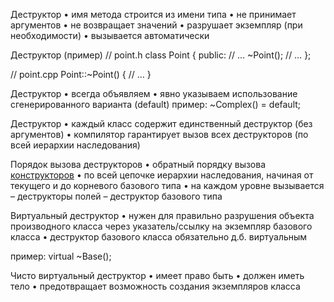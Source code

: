 Деструктор 
• имя метода строится из имени типа 
• не принимает аргументов 
• не возвращает значений 
• разрушает экземпляр (при необходимости) 
• вызывается автоматически

Деструктор (пример) 
// point.h 
class Point { 
  public: 
    // … 
   ~Point(); 
    // … 
}; 

// point.cpp
Point::~Point() { 
  // … 
}

Деструктор 
• всегда объявляем
• явно указываем использование сгенерированного варианта (default) 
пример: 
~Complex() = default;

Деструктор
• каждый класс содержит единственный деструктор (без аргументов) 
• компилятор гарантирует вызов всех деструкторов (по всей иерархии наследования)

Порядок вызова деструкторов 
• обратный порядку вызова [конструкторов](конструктор) 
• по всей цепочке иерархии наследования, начиная от текущего и до корневого базового типа 
• на каждом уровне вызывается 
  – деструкторы полей
  – деструктор базового типа

Виртуальный деструктор 
• нужен для правильно разрушения объекта производного класса через указатель/ссылку на экземпляр базового класса 
• деструктор базового класса обязательно д.б. виртуальным

пример: virtual ~Base();

Чисто виртуальный деструктор
• имеет право быть 
• должен иметь тело
• предотвращает возможность создания экземпляров класса
